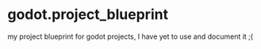 # godot.project_blueprint
 my project blueprint for godot projects, I have yet to use and document it ;(
